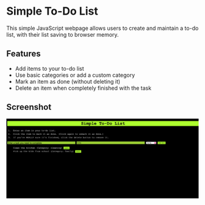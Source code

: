 # Simple To-Do List
This simple JavaScript webpage allows users to create and maintain a to-do list, with their list saving to browser memory.
## Features
* Add items to your to-do list
* Use basic categories or add a custom category
* Mark an item as done (without deleting it)
* Delete an item when completely finished with the task
## Screenshot
![img.png](img.png)